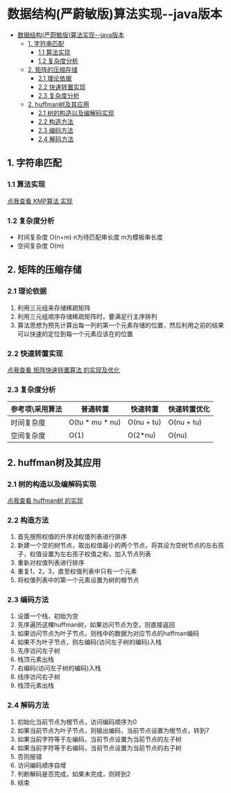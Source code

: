 # 数据结构(严蔚敏版)算法实现--java版本
<!-- TOC -->

- [数据结构(严蔚敏版)算法实现--java版本](#数据结构严蔚敏版算法实现--java版本)
    - [1. 字符串匹配](#1-字符串匹配)
        - [1.1 算法实现](#11-算法实现)
        - [1.2 复杂度分析](#12-复杂度分析)
    - [2. 矩阵的压缩存储](#2-矩阵的压缩存储)
        - [2.1 理论依据](#21-理论依据)
        - [2.2 快速转置实现](#22-快速转置实现)
        - [2.3 复杂度分析](#23-复杂度分析)
    - [2. huffman树及其应用](#2-huffman树及其应用)
        - [2.1 树的构造以及编解码实现](#21-树的构造以及编解码实现)
        - [2.2 构造方法](#22-构造方法)
        - [2.3 编码方法](#23-编码方法)
        - [2.4 解码方法](#24-解码方法)

<!-- /TOC -->

## 1. 字符串匹配

### 1.1 算法实现

[点我查看 KMP算法 实现](./src/main/java/tech/xiby/structure/string/StringMatcher.java)

### 1.2 复杂度分析

- 时间复杂度  O(n+m) n为待匹配串长度 m为模板串长度
- 空间复杂度  O(m)

## 2. 矩阵的压缩存储

### 2.1 理论依据

1. 利用三元组来存储稀疏矩阵
2. 利用三元组顺序存储稀疏矩阵时，要满足行主序排列
3. 算法思想为预先计算出每一列的第一个元素存储的位置，然后利用之前的结果可以快速的定位到每一个元素应该在的位置

### 2.2 快速转置实现

[点我查看 矩阵快速转置算法 的实现及优化](./src/main/java/tech/xiby/structure/matrix/SparseMatrix.java)

### 2.3 复杂度分析

|参考项\采用算法|  普通转置  |  快速转置  |  快速转置优化  |
|--------------|-----------|-----------|---------------|
| 时间复杂度   | O(tu * mu * nu) |O(nu + tu)|O(nu + tu)|
|空间复杂度    |  O(1)     |  O(2*nu)   |  O(nu)   |

## 2. huffman树及其应用

### 2.1 树的构造以及编解码实现

[点我查看 huffman树 的实现](./src/main/java/tech/xiby/structure/tree/HuffmanTree.java)

### 2.2 构造方法

1. 首先按照权值的升序对权值列表进行排序
2. 新建一个空的树节点，取出权值最小的两个节点，将其设为空树节点的左右孩子，权值设置为左右孩子权值之和，加入节点列表
3. 重新对权值列表进行排序
4. 重复1，2，3，直至权值列表中只有一个元素
5. 将权值列表中的第一个元素设置为树的根节点

### 2.3 编码方法

1. 设置一个栈，初始为空
2. 先序遍历这棵huffman树，如果访问节点为空，则直接返回
3. 如果访问节点为叶子节点，则栈中的数据为对应节点的haffman编码
4. 如果不为叶子节点，则左编码(访问左子树的编码)入栈
5. 先序访问左子树
6. 栈顶元素出栈
7. 右编码(访问左子树的编码)入栈
8. 线序访问右子树
9. 栈顶元素出栈

### 2.4 解码方法

1. 初始化当前节点为根节点，访问编码顺序为0
2. 如果当前节点为叶子节点，则输出编码，当前节点设置为根节点，转到7
3. 如果当前字符等于左编码，当前节点设置为当前节点的左子树
4. 如果当前字符等于右编码，当前节点设置为当前节点的右子树
5. 否则报错
6. 访问编码顺序自增
7. 判断解码是否完成，如果未完成，则转到2
8. 结束
